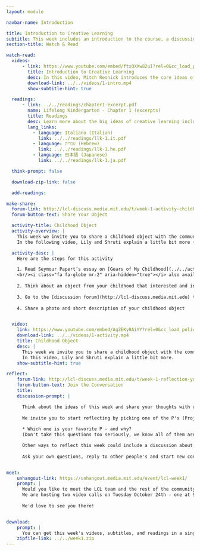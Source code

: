 ```yaml
---
layout: module

navbar-name: Introduction

title: Introduction to Creative Learning
subtitle: This week includes an introduction to the course, a discussion of the Lifelong Kindergarten approach, and an opportunity to share a childhood object
section-title: Watch & Read

watch-read:
  videos:
      - link: https://www.youtube.com/embed/ftxQXXw82uI?rel=0&cc_load_policy=1
        title: Introduction to Creative Learning
        desc: In this video, Mitch Resnick introduces the core ideas of creative learning and how those ideas are inspired by the way children learn in kindergarten.
        download-link: ../../videos/1-intro.mp4
        show-subtitle-hint: true

  readings:
      - link: ../../readings/chapter1-excerpt.pdf
        name: Lifelong Kindergarten - Chapter 1 (excerpts)
        title: Readings
        desc: Learn more about the big ideas of creative learning including the four P's and the creative learning spiral.
        lang_links:
          - language: Italiano (Italian)
            link: ../../readings/llk-1.it.pdf
          - language: עברית (Hebrew)
            link: ../../readings/llk-1.he.pdf
          - language: 日本語 (Japanese)
            link: ../../readings/llk-1.ja.pdf

  think-prompt: false

  download-zip-link: false

  add-readings:

make-share:
  forum-link: http://lcl-discuss.media.mit.edu/t/week-1-activity-childhood-objects/22
  forum-button-text: Share Your Object

  activity-title: Childhood Object
  activity-overview: |
    This week we invite you to share a childhood object with the community.
    In the following video, Lily and Shruti explain a little bit more (subtitles available in multiple languages)

  activity-desc: |
    Here are the steps for this activity

    1. Read Seymour Papert’s essay on [Gears of My Childhood](../../activity/week1/gears.pdf) 
    <br/><i class="fa fa-globe mr-2" aria-hidden="true"></i> also available in [Italiano (Italian)](../../activity/week1/gears.it.pdf), [日本語 (Japanese)](../../activity/week1/gears.ja.pdf), [Português (Portuguese)](../../activity/week1/gears.pt.pdf), [Español (Spanish)](../../activity/week1/gears.es.pdf)
    
    2. Think about an object from your childhood that interested and influenced you
    
    3. Go to the [discussion forum](http://lcl-discuss.media.mit.edu) to see other people's objects
    
    4. Share a photo and short description of your childhood object


  video:
    link: https://www.youtube.com/embed/AqZEKy8AiYY?rel=0&cc_load_policy=1
    download-link: ../../videos/1-activity.mp4
    title: Childhood Object
    desc: |
      This week we invite you to share a childhood object with the community.
      In this video, Lily and Shruti explain a little bit more.
    show-subtitle-hint: true

reflect:
    forum-link: http://lcl-discuss.media.mit.edu/t/week-1-reflection-your-favorite-p/56
    forum-button-text: Join the Conversation
    title:
    discussion-prompt: |

      Think about the ideas of this week and share your thoughts with others, using the discussion forum and/or talking with your friends and colleagues in person if you are hosting a local meet-up.
      
      We invite you to start reflecting by picking one of the P's (Projects, Passion, Peers, and Play) and explaining why it is particularly important for you.
      
      * Which one is your favorite P - and why? 
      (Don't take this questions too seriously, we know all of them are important!)

      Other ways to reflect this week could include a discussion about A and X students, imagining the kindergarten approach in your learning environment, or sharing a favorite quote from the week's readings and explaining why it resonates with you.
      
      Ask your own questions, reply to other people's and start new conversations. We'd love to hear your ideas!


meet:
    unhangout-link: https://unhangout.media.mit.edu/event/lcl-week1/
    prompt: |
      Would you like to meet the LCL team and the rest of the community?
      We are hosting two video calls on Tuesday October 24th - one at 9am EST and another one at 4pm EST.
      
      We'd love to see you there!


download:
    prompt: |
      You can get this week's videos, subtitles, and readings in a single zip file for offline use.
    zipfile-link: ../../week1.zip
---
```

